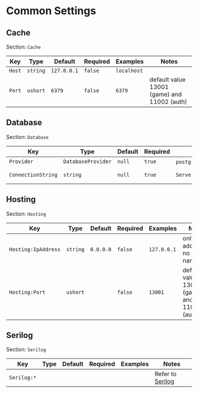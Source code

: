 # Common Settings

## Cache

Section: `Cache`

|Key|Type|Default|Required|Examples|Notes|
|---|---|---|---|---|---|
|`Host`|`string`|`127.0.0.1`|`false`|`localhost`||
|`Port`|`ushort`|`6379`|`false`|`6379`|default value 13001 (game) and 11002 (auth)|

## Database

Section: `Database`

|Key|Type|Default|Required|Examples|Notes|
|---|---|---|---|---|---|
|`Provider`|`DatabaseProvider`|`null`|`true`|`postgresql`, `mysql`, `sqlite`||
|`ConnectionString`|`string`|`null`|`true`|`Server=localhost;Database=metin2;Uid=metin2;Pwd=metin2;`|Refer to [ConnectionStrings](https://www.connectionstrings.com)|

## Hosting

Section: `Hosting`

|Key|Type|Default|Required|Examples|Notes|
|---|---|---|---|---|---|
|`Hosting:IpAddress`|`string`|`0.0.0.0`|`false`|`127.0.0.1`|only IP addresses no host names|
|`Hosting:Port`|`ushort`||`false`|`13001`|default value 13001 (game) and 11002 (auth)|

## Serilog

Section: `Serilog`

|Key|Type|Default|Required|Examples|Notes|
|---|---|---|---|---|---|
|`Serilog:*`|||||Refer to [Serilog](https://github.com/serilog/serilog-settings-configuration)|
